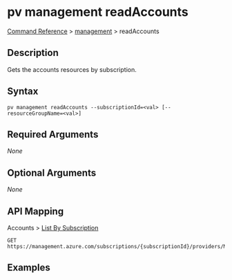# pv management readAccounts
[Command Reference](../../../README.md#command-reference) > [management](./main.md) > readAccounts

## Description
Gets the accounts resources by subscription.

## Syntax
```
pv management readAccounts --subscriptionId=<val> [--resourceGroupName=<val>]
```

## Required Arguments
*None*

## Optional Arguments
*None*

## API Mapping
Accounts > [List By Subscription](https://docs.microsoft.com/en-us/rest/api/purview/accounts/list-by-subscription)
```
GET https://management.azure.com/subscriptions/{subscriptionId}/providers/Microsoft.Purview/accounts
```

## Examples
```powershell

```